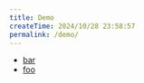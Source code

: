 ```yaml
---
title: Demo
createTime: 2024/10/28 23:58:57
permalink: /demo/
---
```


- [bar](./bar.md)
- [foo](./foo.md)

